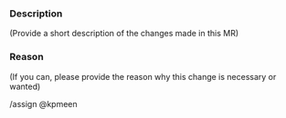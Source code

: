 ### Description

(Provide a short description of the changes made in this MR)

### Reason 

(If you can, please provide the reason why this change is necessary or wanted)

/assign @kpmeen

